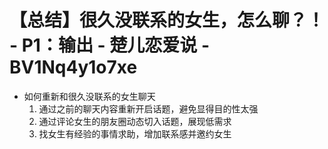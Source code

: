 # 【总结】很久没联系的女生，怎么聊？！ - P1：输出 - 楚儿恋爱说 - BV1Nq4y1o7xe

-   如何重新和很久没联系的女生聊天
    1.  通过之前的聊天内容重新开启话题，避免显得目的性太强
    2.  通过评论女生的朋友圈动态切入话题，展现低需求
    3.  找女生有经验的事情求助，增加联系感并邀约女生